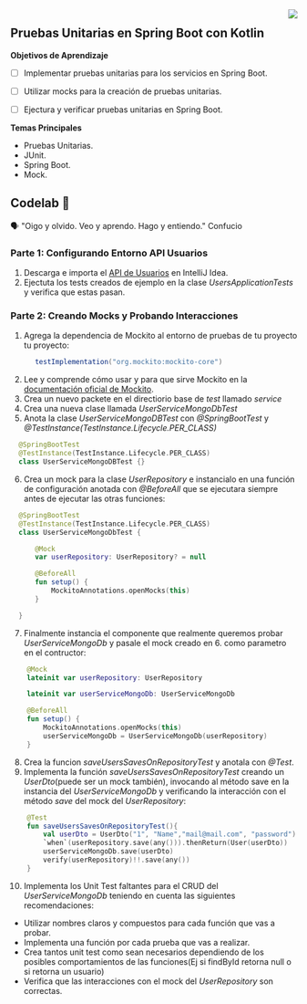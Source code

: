 <img align="right" src="https://github.com/ada-school/module-template/blob/main/ada.png">

## Pruebas Unitarias en Spring Boot con Kotlin


**Objetivos de Aprendizaje**

- [ ] Implementar pruebas unitarias para los servicios en Spring Boot.
- [ ] Utilizar mocks para la creación de pruebas unitarias.
- [ ] Ejectura y verificar pruebas unitarias en Spring Boot.


**Temas Principales**
* Pruebas Unitarias.
* JUnit.
* Spring Boot.
* Mock.

## Codelab 🧪

🗣️ "Oigo y olvido. Veo y aprendo. Hago y entiendo." Confucio

### Parte 1: Configurando Entorno API Usuarios

1. Descarga e importa el [API de Usuarios](https://github.com/ada-school/users-api) en IntelliJ Idea.
2. Ejectuta los tests creados de ejemplo en la clase *UsersApplicationTests* y verifica que estas pasan.

### Parte 2: Creando Mocks y Probando Interacciones

1. Agrega la dependencia de Mockito al entorno de pruebas de tu proyecto tu proyecto:
  ```gradle
      	testImplementation("org.mockito:mockito-core")
  ```
2. Lee y comprende cómo usar y para que sirve Mockito en la [documentación oficial de Mockito](https://site.mockito.org/).
3. Crea un nuevo packete en el directiorio base de *test* llamado *service*
4. Crea una nueva clase llamada *UserServiceMongoDbTest*
5. Anota la clase *UserServiceMongoDBTest* con *@SpringBootTest* y *@TestInstance(TestInstance.Lifecycle.PER_CLASS)*
  ```kotlin 
    @SpringBootTest
    @TestInstance(TestInstance.Lifecycle.PER_CLASS)
    class UserServiceMongoDBTest {}
  ```
6. Crea un mock para la clase *UserRepository* e instancialo en una función de configuración anotada con *@BeforeAll* que se ejecutara siempre antes de ejecutar las otras funciones:
  ```kotlin
    @SpringBootTest
    @TestInstance(TestInstance.Lifecycle.PER_CLASS)
    class UserServiceMongoDbTest {

        @Mock
        var userRepository: UserRepository? = null

        @BeforeAll
        fun setup() {
            MockitoAnnotations.openMocks(this)
        }

    }
  ```
7. Finalmente instancia el componente que realmente queremos probar *UserServiceMongoDb* y pasale el mock creado en 6. como parametro en el contructor:
  ```kotlin
      @Mock
      lateinit var userRepository: UserRepository

      lateinit var userServiceMongoDb: UserServiceMongoDb

      @BeforeAll
      fun setup() {
          MockitoAnnotations.openMocks(this)
          userServiceMongoDb = UserServiceMongoDb(userRepository)
      }
  ```
8. Crea la funcion *saveUsersSavesOnRepositoryTest* y anotala con *@Test*.
9. Implementa la función *saveUsersSavesOnRepositoryTest* creando un *UserDto*(puede ser un mock también), invocando al método save en la instancia del *UserServiceMongoDb* y verificando la interacción con el método *save* del mock del *UserRepository*:
  ```kotlin
      @Test
      fun saveUsersSavesOnRepositoryTest(){
          val userDto = UserDto("1", "Name","mail@mail.com", "password")
          `when`(userRepository.save(any())).thenReturn(User(userDto))
          userServiceMongoDb.save(userDto)
          verify(userRepository)!!.save(any())
      }
  ```
10. Implementa los Unit Test faltantes para el CRUD del *UserServiceMongoDb* teniendo en cuenta las siguientes recomendaciones:
  * Utilizar nombres claros y compuestos para cada función que vas a probar.
  * Implementa una función por cada prueba que vas a realizar.
  * Crea tantos unit test como sean necesarios dependiendo de los posibles comportamientos de las funciones(Ej si findById retorna null o si retorna un usuario)
  * Verifica que las interacciones con el mock del *UserRepository* son correctas.

